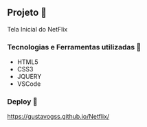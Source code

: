## Projeto 🚀
Tela Inicial do NetFlix

### Tecnologias e Ferramentas utilizadas 🤖
- HTML5
- CSS3
- JQUERY
- VSCode
### Deploy 🏃
https://gustavogss.github.io/Netflix/
